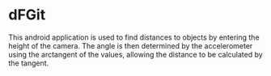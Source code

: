 # dFGit
This android application is used to find distances to objects by entering the height of the camera.
The angle is then determined by the accelerometer using the arctangent of the values, allowing the distance to be calculated by the tangent. 
